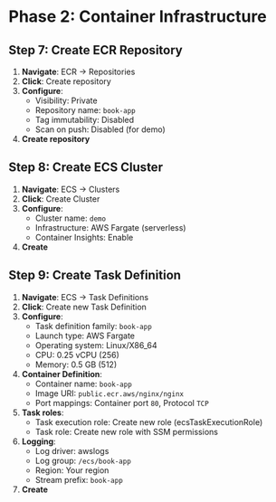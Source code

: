 # Phase 2: Container Infrastructure

## Step 7: Create ECR Repository
1. **Navigate**: ECR → Repositories
2. **Click**: Create repository
3. **Configure**:
   - Visibility: Private
   - Repository name: `book-app`
   - Tag immutability: Disabled
   - Scan on push: Disabled (for demo)
4. **Create repository**

## Step 8: Create ECS Cluster
1. **Navigate**: ECS → Clusters
2. **Click**: Create Cluster
3. **Configure**:
   - Cluster name: `demo`
   - Infrastructure: AWS Fargate (serverless)
   - Container Insights: Enable
4. **Create**

## Step 9: Create Task Definition
1. **Navigate**: ECS → Task Definitions
2. **Click**: Create new Task Definition
3. **Configure**:
   - Task definition family: `book-app`
   - Launch type: AWS Fargate
   - Operating system: Linux/X86_64
   - CPU: 0.25 vCPU (256)
   - Memory: 0.5 GB (512)
4. **Container Definition**:
   - Container name: `book-app`
   - Image URI: `public.ecr.aws/nginx/nginx`
   - Port mappings: Container port `80`, Protocol `TCP`
5. **Task roles**:
   - Task execution role: Create new role (ecsTaskExecutionRole)
   - Task role: Create new role with SSM permissions
6. **Logging**:
   - Log driver: awslogs
   - Log group: `/ecs/book-app`
   - Region: Your region
   - Stream prefix: `book-app`
7. **Create**
